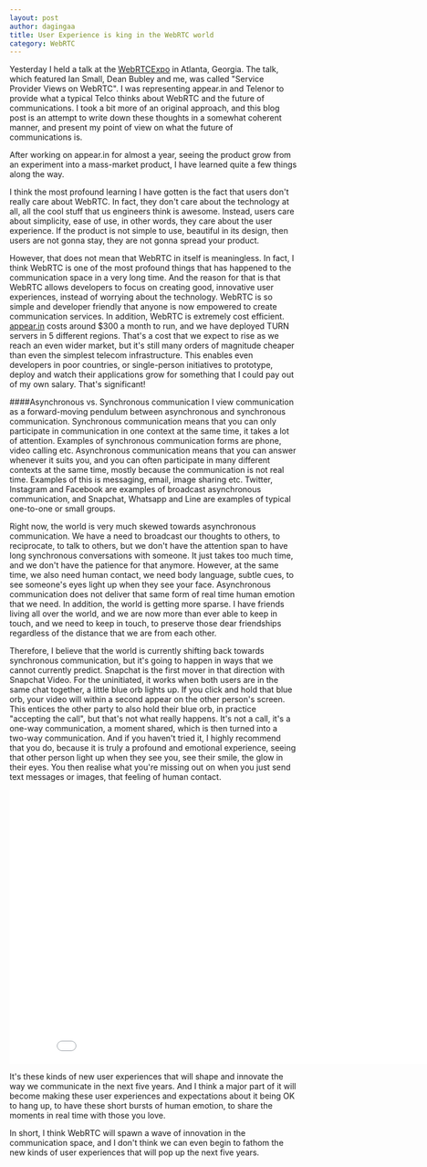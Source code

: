 ```yaml
---
layout: post
author: dagingaa
title: User Experience is king in the WebRTC world
category: WebRTC
---
```

Yesterday I held a talk at the
[WebRTCExpo](http://www.webrtcworld.com/conference/east/) in Atlanta, Georgia.
The talk, which featured Ian Small, Dean Bubley and me, was called "Service
Provider Views on WebRTC". I was representing appear.in and Telenor to provide
what a typical Telco thinks about WebRTC and the future of communications. I
took a bit more of an original approach, and this blog post is an attempt to
write down these thoughts in a somewhat coherent manner, and present my point
of view on what the future of communications is.

After working on appear.in for almost a year, seeing the product grow from an
experiment into a mass-market product, I have learned quite a few things along
the way.

I think the most profound learning I have gotten is the fact that users don't
really care about WebRTC. In fact, they don't care about the technology at all,
all the cool stuff that us engineers think is awesome. Instead, users care about
simplicity, ease of use, in other words, they care about the user experience. If
the product is not simple to use, beautiful in its design, then users are not
gonna stay, they are not gonna spread your product.

However, that does not mean that WebRTC in itself is meaningless. In fact, I
think WebRTC is one of the most profound things that has happened to the
communication space in a very long time. And the reason for that is that WebRTC
allows developers to focus on creating good, innovative user experiences,
instead of worrying about the technology. WebRTC is so simple and developer
friendly that anyone is now empowered to create communication services. In
addition, WebRTC is extremely cost efficient. [appear.in](https://appear.in)
costs around $300 a month to run, and we have deployed TURN servers in 5
different regions. That's a cost that we expect to rise as we reach an even
wider market, but it's still many orders of magnitude cheaper than even the
simplest telecom infrastructure. This enables even developers in poor countries,
or single-person initiatives to prototype, deploy and watch their applications
grow for something that I could pay out of my own salary. That's significant!

####Asynchronous vs. Synchronous communication
I view communication as a forward-moving pendulum between asynchronous and
synchronous communication. Synchronous communication means that you can only
participate in communication in one context at the same time, it takes a lot of
attention. Examples of synchronous communication forms are phone, video calling
etc. Asynchronous communication means that you can answer whenever it suits you,
and you can often participate in many different contexts at the same time,
mostly because the communication is not real time. Examples of this is
messaging, email, image sharing etc. Twitter, Instagram and Facebook are
examples of broadcast asynchronous communication, and Snapchat, Whatsapp and
Line are examples of typical one-to-one or small groups.

Right now, the world is very much skewed towards asynchronous communication. We
have a need to broadcast our thoughts to others, to reciprocate, to talk to
others, but we don't have the attention span to have long synchronous
conversations with someone. It just takes too much time, and we don't have the
patience for that anymore. However, at the same time, we also need human
contact, we need body language, subtle cues, to see someone's eyes light up
when they see your face. Asynchronous communication does not deliver that same
form of real time human emotion that we need. In addition, the world is getting
more sparse. I have friends living all over the world, and we are now more than
ever able to keep in touch, and we need to keep in touch, to preserve those
dear friendships regardless of the distance that we are from each other.

Therefore, I believe that the world is currently shifting back towards
synchronous communication, but it's going to happen in ways that we cannot
currently predict. Snapchat is the first mover in that direction with Snapchat
Video. For the uninitiated, it works when both users are in the same chat
together, a little blue orb lights up. If you click and hold that blue orb, your
video will within a second appear on the other person's screen. This entices the
other party to also hold their blue orb, in practice "accepting the call", but
that's not what really happens. It's not a call, it's a one-way communication, a
moment shared, which is then turned into a two-way communication. And if you
haven't tried it, I highly recommend that you do, because it is truly a profound
and emotional experience, seeing that other person light up when they see you,
see their smile, the glow in their eyes. You then realise what you're missing
out on when you just send text messages or images, that feeling of human contact.

<iframe width="853" height="480" src="//www.youtube.com/embed/Z9h30NcVy4E" frameborder="0" ></iframe>

It's these kinds of new user experiences that will shape and innovate the way we
communicate in the next five years. And I think a major part of it will become
making these user experiences and expectations about it being OK to hang up, to
have these short bursts of human emotion, to share the moments in real time with
those you love.

In short, I think WebRTC will spawn a wave of innovation in the communication
space, and I don't think we can even begin to fathom the new kinds of user
experiences that will pop up the next five years.
